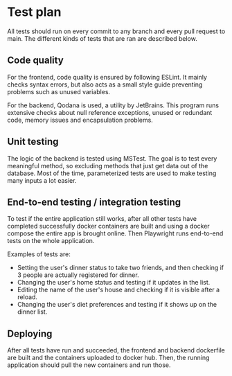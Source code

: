 # Test plan

All tests should run on every commit to any branch and every pull request to main. The different kinds of tests that are ran are described below.

## Code quality

For the frontend, code quality is ensured by following ESLint. It mainly checks syntax errors, but also acts as a small style guide preventing problems such as unused variables.

For the backend, Qodana is used, a utility by JetBrains. This program runs extensive checks about null reference exceptions, unused or redundant code, memory issues and encapsulation problems.

## Unit testing

The logic of the backend is tested using MSTest. The goal is to test every meaningful method, so excluding methods that just get data out of the database. Most of the time, parameterized tests are used to make testing many inputs a lot easier.

## End-to-end testing / integration testing

To test if the entire application still works, after all other tests have completed successfully docker containers are built and using a docker compose the entire app is brought online. Then Playwright runs end-to-end tests on the whole application.

Examples of tests are:

- Setting the user's dinner status to take two friends, and then checking if 3 people are actually registered for dinner.
- Changing the user's home status and testing if it updates in the list.
- Editing the name of the user's house and checking if it is visible after a reload.
- Changing the user's diet preferences and testing if it shows up on the dinner list.

## Deploying

After all tests have run and succeeded, the frontend and backend dockerfile are built and the containers uploaded to docker hub. Then, the running application should pull the new containers and run those.
